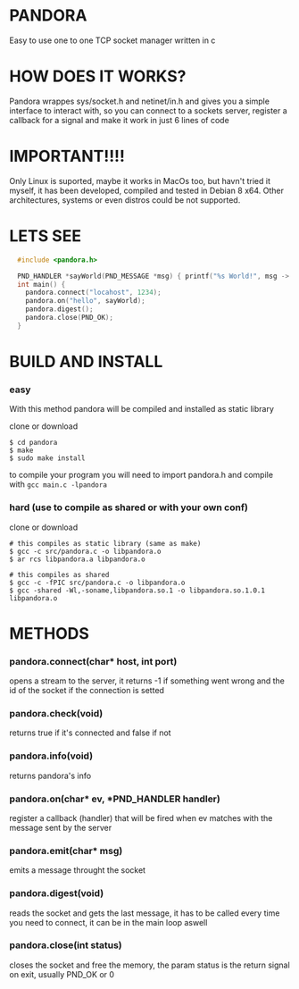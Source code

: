 # PANDORA
Easy to use one to one TCP socket manager written in c

# HOW DOES IT WORKS?
Pandora wrappes sys/socket.h and netinet/in.h and gives you a simple interface to interact with, so you can connect to a sockets server, register a callback for a signal
 and make it work in just 6 lines of code

# IMPORTANT!!!!
Only Linux is suported, maybe it works in MacOs too, but havn't tried it myself, it has been developed, compiled and tested in Debian 8 x64. 
Other architectures, systems or even distros could be not supported.

# LETS SEE
```c
  #include <pandora.h>

  PND_HANDLER *sayWorld(PND_MESSAGE *msg) { printf("%s World!", msg -> msg); }
  int main() {
    pandora.connect("locahost", 1234);
    pandora.on("hello", sayWorld);
    pandora.digest();
    pandora.close(PND_OK);
  }
```

# BUILD AND INSTALL
### easy
With this method pandora will be compiled and installed as static library

clone or download
```
$ cd pandora
$ make
$ sudo make install
```

to compile your program you will need to import pandora.h and compile with
`gcc main.c -lpandora`

### hard (use to compile as shared or with your own conf)
clone or download
```
# this compiles as static library (same as make)
$ gcc -c src/pandora.c -o libpandora.o
$ ar rcs libpandora.a libpandora.o

# this compiles as shared
$ gcc -c -fPIC src/pandora.c -o libpandora.o
$ gcc -shared -Wl,-soname,libpandora.so.1 -o libpandora.so.1.0.1 libpandora.o
```

# METHODS
### pandora.connect(char* host, int port)
opens a stream to the server, it returns -1 if something went wrong and the id of the socket if the connection is setted

### pandora.check(void)
returns true if it's connected and false if not

### pandora.info(void)
returns pandora's info

### pandora.on(char* ev, *PND_HANDLER handler)
register a callback (handler) that will be fired when ev matches with the message sent by the server

### pandora.emit(char* msg)
emits a message throught the socket

### pandora.digest(void)
reads the socket and gets the last message, it has to be called every time you need to connect, it can be in the main loop aswell

### pandora.close(int status)
closes the socket and free the memory, the param status is the return signal on exit, usually PND_OK or 0

